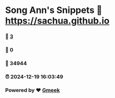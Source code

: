 # Song Ann's Snippets :link: https://sachua.github.io 
### :page_facing_up: [3](https://sachua.github.io/tag.html) 
### :speech_balloon: 0 
### :hibiscus: 34944 
### :alarm_clock: 2024-12-19 16:03:49 
### Powered by :heart: [Gmeek](https://github.com/Meekdai/Gmeek)
